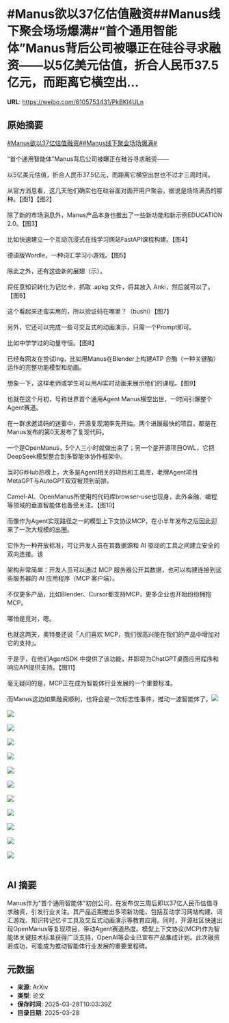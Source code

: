 # #Manus欲以37亿估值融资##Manus线下聚会场场爆满#“首个通用智能体”Manus背后公司被曝正在硅谷寻求融资——以5亿美元估值，折合人民币37.5亿元，而距离它横空出...

**URL**: https://weibo.com/6105753431/PkBKl4ULn

## 原始摘要

<a href="https://m.weibo.cn/search?containerid=231522type%3D1%26t%3D10%26q%3D%23Manus%E6%AC%B2%E4%BB%A537%E4%BA%BF%E4%BC%B0%E5%80%BC%E8%9E%8D%E8%B5%84%23&amp;extparam=%23Manus%E6%AC%B2%E4%BB%A537%E4%BA%BF%E4%BC%B0%E5%80%BC%E8%9E%8D%E8%B5%84%23" data-hide=""><span class="surl-text">#Manus欲以37亿估值融资#</span></a><a href="https://m.weibo.cn/search?containerid=231522type%3D1%26t%3D10%26q%3D%23Manus%E7%BA%BF%E4%B8%8B%E8%81%9A%E4%BC%9A%E5%9C%BA%E5%9C%BA%E7%88%86%E6%BB%A1%23&amp;extparam=%23Manus%E7%BA%BF%E4%B8%8B%E8%81%9A%E4%BC%9A%E5%9C%BA%E5%9C%BA%E7%88%86%E6%BB%A1%23" data-hide=""><span class="surl-text">#Manus线下聚会场场爆满#</span></a><br><br>“首个通用智能体”Manus背后公司被曝正在硅谷寻求融资——<br><br>以5亿美元估值，折合人民币37.5亿元，而距离它横空出世也不过才三周时间。<br><br>从官方消息看，这几天他们确实也在硅谷面对面开用户聚会，据说是场场满员的那种。【图1】【图2】<br><br>除了新的市场消息外，Manus产品本身也推出了一些新功能和新示例EDUCATION 2.0。【图3】<br><br>比如快速建立一个互动沉浸式在线学习网站FastAPI课程构建。【图4】<br><br>德语版Wordle，一种词汇学习小游戏。【图5】<br><br>除此之外，还有这些新的展翅（示）。<br><br>将任意知识转化为记忆卡，抓取 .apkg 文件，将其放入 Anki，然后就可以了。【图6】<br><br>这个看起来还蛮实用的，所以验证码在哪里？（bushi）【图7】<br><br>另外，它还可以完成一些可交互式的动画演示，只需一个Prompt即可。<br><br>比如中学学过的动量守恒。【图8】<br><br>已经有网友在尝试ing，比如用Manus在Blender上构建ATP 合酶（一种关键酶）运作的完整功能模型和动画。<br><br>想象一下，这样老师或学生可以用AI实时动画来展示他们的课程。【图9】<br><br>也就在这个月初，号称世界首个通用Agent Manus横空出世，一时间引爆整个Agent赛道。<br><br>在一群求邀请码的迷雾中，开源复现潮率先开始。两个进展最快的项目，都是在Manus发布的第0天发布了复现代码。<br><br>一个是OpenManus，5个人三小时就做出来了；另一个是开源项目OWL，它把DeepSeek模型整合到多智能体协作框架中。<br><br>当时GitHub热榜上，大多是Agent相关的项目和工具库，老牌Agent项目MetaGPT与AutoGPT双双被顶到前排。<br><br>Camel-AI、OpenManus所使用的代码库browser-use也现身，此外金融、编程等领域的垂直智能体也备受关注。【图10】<br><br>而像作为Agent实现路径之一的模型上下文协议MCP，在小半年发布之后因此迎来了一次大规模的出圈。<br><br>它作为一种开放标准，可让开发人员在其数据源和 AI 驱动的工具之间建立安全的双向连接。该<br><br>架构非常简单：开发人员可以通过 MCP 服务器公开其数据，也可以构建连接到这些服务器的 AI 应用程序（MCP 客户端）。<br><br>不仅更多产品，比如Blender、Cursor都支持MCP，更多企业也开始纷纷拥抱MCP。<br><br>哪怕是竞对，嗯。<br><br>也就这两天，奥特曼还说「人们喜欢 MCP，我们很高兴能在我们的产品中增加对它的支持」。<br><br>于是乎，在他们AgentSDK 中提供了该功能，并即将为ChatGPT桌面应用程序和响应API提供支持。【图11】<br><br>毫无疑问的是，MCP正在成为智能体行业发展的一个重要标准。<br><br>而Manus这边如果融资顺利，也将会是一次标志性事件，推动一波智能体了。<img style="" src="https://tvax4.sinaimg.cn/large/006Fd7o3gy1hzwgspfzagj30ls0f0n6p.jpg" referrerpolicy="no-referrer"><br><br><img style="" src="https://tvax1.sinaimg.cn/large/006Fd7o3gy1hzwgsox7ddj30m203y74z.jpg" referrerpolicy="no-referrer"><br><br><img style="" src="https://tvax4.sinaimg.cn/large/006Fd7o3gy1hzwgv5002fj30li088q4p.jpg" referrerpolicy="no-referrer"><br><br><img style="" src="https://tvax2.sinaimg.cn/large/006Fd7o3gy1hzwgsupmszg30rn0ix1l3.gif" referrerpolicy="no-referrer"><br><br><img style="" src="https://tvax1.sinaimg.cn/large/006Fd7o3gy1hzwgss63b4g31ac0uanpf.gif" referrerpolicy="no-referrer"><br><br><img style="" src="https://tvax1.sinaimg.cn/large/006Fd7o3gy1hzwgsuvwqzg30qr0hq4qv.gif" referrerpolicy="no-referrer"><br><br><img style="" src="https://tvax2.sinaimg.cn/large/006Fd7o3gy1hzwgsoyc44j30ls07cmys.jpg" referrerpolicy="no-referrer"><br><br><img style="" src="https://tvax1.sinaimg.cn/large/006Fd7o3gy1hzwgsqtk4ig31ac0u81ky.gif" referrerpolicy="no-referrer"><br><br><img style="" src="https://tvax4.sinaimg.cn/large/006Fd7o3gy1hzwgsuao60g30rs0er4qu.gif" referrerpolicy="no-referrer"><br><br><img style="" src="https://tvax3.sinaimg.cn/large/006Fd7o3gy1hzwgspay6oj30lu0sc7el.jpg" referrerpolicy="no-referrer"><br><br><img style="" src="https://tvax3.sinaimg.cn/large/006Fd7o3gy1hzwgsp0lqfj30u00wygwk.jpg" referrerpolicy="no-referrer"><br><br><img style="" src="https://tvax4.sinaimg.cn/large/006Fd7o3gy1hzwgsoyfgoj30lq09swgj.jpg" referrerpolicy="no-referrer"><br><br>

## AI 摘要

Manus作为"首个通用智能体"初创公司，在发布仅三周后即以37亿人民币估值寻求融资，引发行业关注。其产品近期推出多项新功能，包括互动学习网站构建、词汇游戏、知识转记忆卡工具及交互式动画演示等教育应用。同时，开源社区快速出现OpenManus等复现项目，带动Agent赛道热度。模型上下文协议(MCP)作为智能体关键技术标准获得广泛支持，OpenAI等企业已宣布产品集成计划。此次融资若成功，可能成为推动智能体行业发展的重要里程碑。

## 元数据

- **来源**: ArXiv
- **类型**: 论文
- **保存时间**: 2025-03-28T10:03:39Z
- **目录日期**: 2025-03-28
